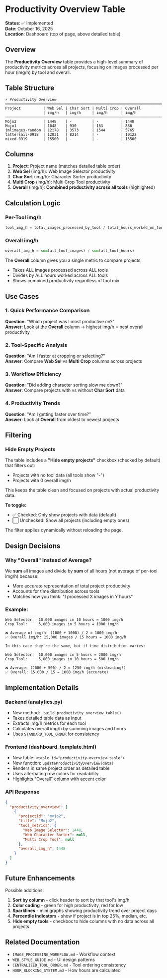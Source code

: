 # Productivity Overview Table

**Status**: ✅ Implemented  
**Date**: October 16, 2025  
**Location**: Dashboard (top of page, above detailed table)

## Overview

The **Productivity Overview** table provides a high-level summary of productivity metrics across all projects, focusing on images processed per hour (img/h) by tool and overall.

## Table Structure

```
⚡ Productivity Overview
━━━━━━━━━━━━━━━━━━━━━━━━━━━━━━━━━━━━━━━━━━━━━━━━━━━━━━━━━━━━━━━━━━━━━━━
Project          | Web Sel | Char Sort | Multi Crop | Overall 
                 | img/h   | img/h     | img/h      | img/h
────────────────────────────────────────────────────────────────────────
Mojo2            | 1448    | -         | -          | 1448
Mojo1            | 1048    | 930       | 183        | 886
jmlimages-random | 12178   | 3573      | 1544       | 5765
tattersail-0918  | 12031   | 8214      | -          | 10122
mixed-0919       | 15500   | -         | -          | 15500
```

## Columns

1. **Project**: Project name (matches detailed table order)
2. **Web Sel** (img/h): Web Image Selector productivity
3. **Char Sort** (img/h): Character Sorter productivity  
4. **Multi Crop** (img/h): Multi Crop Tool productivity
5. **Overall** (img/h): **Combined productivity across all tools** (highlighted)

## Calculation Logic

### Per-Tool img/h
```python
tool_img_h = total_images_processed_by_tool / total_hours_worked_on_tool
```

### Overall img/h
```python
overall_img_h = sum(all_tool_images) / sum(all_tool_hours)
```

The **Overall** column gives you a single metric to compare projects:
- Takes ALL images processed across ALL tools
- Divides by ALL hours worked across ALL tools
- Shows combined productivity regardless of tool mix

## Use Cases

### 1. Quick Performance Comparison
**Question**: "Which project was I most productive on?"  
**Answer**: Look at the **Overall** column → highest img/h = best overall productivity

### 2. Tool-Specific Analysis
**Question**: "Am I faster at cropping or selecting?"  
**Answer**: Compare **Web Sel** vs **Multi Crop** columns across projects

### 3. Workflow Efficiency
**Question**: "Did adding character sorting slow me down?"  
**Answer**: Compare projects with vs without **Char Sort** data

### 4. Productivity Trends
**Question**: "Am I getting faster over time?"  
**Answer**: Look at **Overall** from oldest to newest projects

## Filtering

### Hide Empty Projects
The table includes a **"Hide empty projects"** checkbox (checked by default) that filters out:
- Projects with no tool data (all tools show "-")
- Projects with 0 overall img/h

This keeps the table clean and focused on projects with actual productivity data.

**To toggle:**
- ✅ Checked: Only show projects with data (default)
- ⬜ Unchecked: Show all projects (including empty ones)

The filter applies dynamically without reloading the page.

## Design Decisions

### Why "Overall" Instead of Average?
We **sum** all images and divide by **sum** of all hours (not average of per-tool img/h) because:
- More accurate representation of total project productivity
- Accounts for time distribution across tools
- Matches how you think: "I processed X images in Y hours"

### Example:
```
Web Selector:  10,000 images in 10 hours = 1000 img/h
Crop Tool:     5,000 images in 5 hours = 1000 img/h

❌ Average of img/h: (1000 + 1000) / 2 = 1000 img/h
✅ Overall img/h: 15,000 images / 15 hours = 1000 img/h

In this case they're the same, but if time distribution varies:

Web Selector:  10,000 images in 5 hours = 2000 img/h
Crop Tool:     5,000 images in 10 hours = 500 img/h

❌ Average: (2000 + 500) / 2 = 1250 img/h (misleading!)
✅ Overall: 15,000 / 15 = 1000 img/h (accurate)
```

## Implementation Details

### Backend (analytics.py)
- New method: `_build_productivity_overview_table()`
- Takes detailed table data as input
- Extracts img/h metrics for each tool
- Calculates overall img/h by summing images and hours
- Uses `STANDARD_TOOL_ORDER` for consistency

### Frontend (dashboard_template.html)
- New table: `<table id="productivity-overview-table">`
- New function: `updateProductivityOverview(data)`
- Renders in same project order as detailed table
- Uses alternating row colors for readability
- Highlights "Overall" column with accent color

### API Response
```json
{
  "productivity_overview": [
    {
      "projectId": "mojo2",
      "title": "Mojo2",
      "tool_metrics": {
        "Web Image Selector": 1448,
        "Web Character Sorter": null,
        "Multi Crop Tool": null
      },
      "overall_img_h": 1448
    }
  ]
}
```

## Future Enhancements

Possible additions:
1. **Sort by column** - click header to sort by that tool's img/h
2. **Color coding** - green for high productivity, red for low
3. **Sparklines** - mini graphs showing productivity trend over project days
4. **Percentile indicators** - show if project is in top 25%, median, etc.
5. **Hide empty tools** - checkbox to hide columns with no data across all projects

## Related Documentation

- `IMAGE_PROCESSING_WORKFLOW.md` - Workflow context
- `WEB_STYLE_GUIDE.md` - UI design patterns
- `CENTRALIZED_TOOL_ORDER.md` - Tool ordering consistency
- `HOUR_BLOCKING_SYSTEM.md` - How hours are calculated

